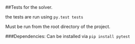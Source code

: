 ##Tests for the solver.

the tests are run using `py.test tests`

Must be run from the root directory of the project.

###Dependencies:
Can be installed via
`pip install pytest`


